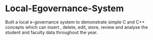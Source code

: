 # Local-Egovernance-System
Built a local e-governance system to demonstrate simple C and  C++ concepts which can insert , delete, edit, store, review and analyse the student and faculty data throughout the year. 
